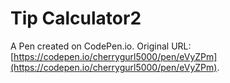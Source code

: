 # Tip Calculator2

A Pen created on CodePen.io. Original URL: [https://codepen.io/cherrygurl5000/pen/eVyZPm](https://codepen.io/cherrygurl5000/pen/eVyZPm).

